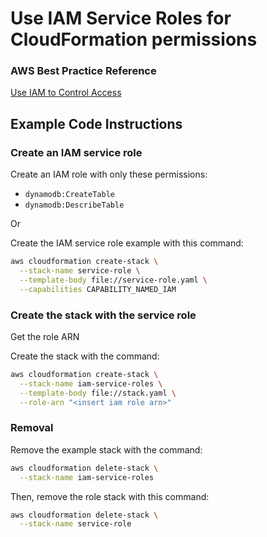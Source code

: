 # Use IAM Service Roles for CloudFormation permissions

### AWS Best Practice Reference
[Use IAM to Control Access](https://docs.aws.amazon.com/AWSCloudFormation/latest/UserGuide/best-practices.html#use-iam-to-control-access)

## Example Code Instructions

### Create an IAM service role
Create an IAM role with only these permissions:
- `dynamodb:CreateTable`
- `dynamodb:DescribeTable`

Or

Create the IAM service role example with this command:
```sh
aws cloudformation create-stack \
  --stack-name service-role \
  --template-body file://service-role.yaml \
  --capabilities CAPABILITY_NAMED_IAM
```

### Create the stack with the service role

Get the role ARN

Create the stack with the command:
```sh
aws cloudformation create-stack \
  --stack-name iam-service-roles \
  --template-body file://stack.yaml \
  --role-arn "<insert iam role arn>"
```

### Removal

Remove the example stack with the command:
```sh
aws cloudformation delete-stack \
  --stack-name iam-service-roles
```

Then, remove the role stack with this command:
```sh
aws cloudformation delete-stack \
  --stack-name service-role
```